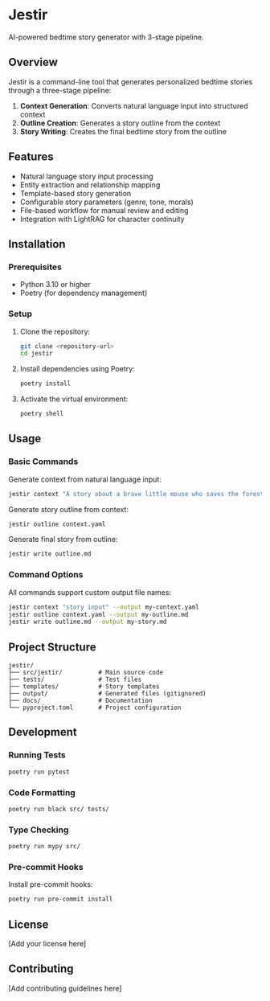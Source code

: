 # Jestir

AI-powered bedtime story generator with 3-stage pipeline.

## Overview

Jestir is a command-line tool that generates personalized bedtime stories through a three-stage pipeline:

1. **Context Generation**: Converts natural language input into structured context
2. **Outline Creation**: Generates a story outline from the context
3. **Story Writing**: Creates the final bedtime story from the outline

## Features

- Natural language story input processing
- Entity extraction and relationship mapping
- Template-based story generation
- Configurable story parameters (genre, tone, morals)
- File-based workflow for manual review and editing
- Integration with LightRAG for character continuity

## Installation

### Prerequisites

- Python 3.10 or higher
- Poetry (for dependency management)

### Setup

1. Clone the repository:
   ```bash
   git clone <repository-url>
   cd jestir
   ```

2. Install dependencies using Poetry:
   ```bash
   poetry install
   ```

3. Activate the virtual environment:
   ```bash
   poetry shell
   ```

## Usage

### Basic Commands

Generate context from natural language input:
```bash
jestir context "A story about a brave little mouse who saves the forest"
```

Generate story outline from context:
```bash
jestir outline context.yaml
```

Generate final story from outline:
```bash
jestir write outline.md
```

### Command Options

All commands support custom output file names:
```bash
jestir context "story input" --output my-context.yaml
jestir outline context.yaml --output my-outline.md
jestir write outline.md --output my-story.md
```

## Project Structure

```
jestir/
├── src/jestir/          # Main source code
├── tests/               # Test files
├── templates/           # Story templates
├── output/              # Generated files (gitignored)
├── docs/                # Documentation
└── pyproject.toml       # Project configuration
```

## Development

### Running Tests

```bash
poetry run pytest
```

### Code Formatting

```bash
poetry run black src/ tests/
```

### Type Checking

```bash
poetry run mypy src/
```

### Pre-commit Hooks

Install pre-commit hooks:
```bash
poetry run pre-commit install
```

## License

[Add your license here]

## Contributing

[Add contributing guidelines here]
